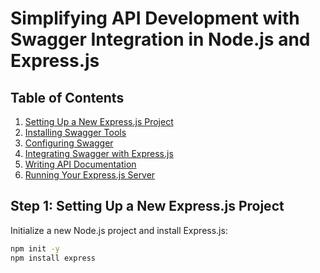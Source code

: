 # Simplifying API Development with Swagger Integration in Node.js and Express.js

## Table of Contents
1. [Setting Up a New Express.js Project](#step-1-setting-up-a-new-expressjs-project)
2. [Installing Swagger Tools](#step-2-installing-swagger-tools)
3. [Configuring Swagger](#step-3-configuring-swagger)
4. [Integrating Swagger with Express.js](#step-4-integrating-swagger-with-expressjs)
5. [Writing API Documentation](#step-5-writing-api-documentation)
6. [Running Your Express.js Server](#step-6-running-your-expressjs-server)

## Step 1: Setting Up a New Express.js Project
Initialize a new Node.js project and install Express.js:
```sh
npm init -y
npm install express
